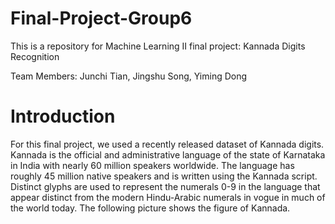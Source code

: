 # Final-Project-Group6
This is a repository for Machine Learning II final project: Kannada Digits Recognition

Team Members: Junchi Tian, Jingshu Song, Yiming Dong

# Introduction

For this final project, we used a recently released dataset of Kannada digits. Kannada is the official and administrative language of the state of Karnataka in India with nearly 60 million speakers worldwide. The language has roughly 45 million native speakers and is written using the Kannada script. Distinct glyphs are used to represent the numerals 0-9 in the language that appear distinct from the modern Hindu-Arabic numerals in vogue in much of the world today. The following picture shows the figure of Kannada.
